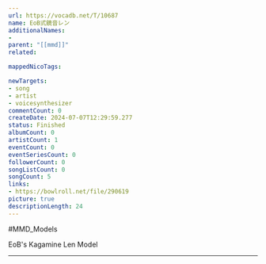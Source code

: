 ```yaml
---
url: https://vocadb.net/T/10687
name: EoB式鏡音レン
additionalNames: 
- 
parent: "[[mmd]]"
related:

mappedNicoTags:

newTargets:
- song
- artist
- voicesynthesizer
commentCount: 0
createDate: 2024-07-07T12:29:59.277
status: Finished
albumCount: 0
artistCount: 1
eventCount: 0
eventSeriesCount: 0
followerCount: 0
songListCount: 0
songCount: 5
links: 
- https://bowlroll.net/file/290619
picture: true
descriptionLength: 24
---
```


#MMD_Models

EoB's Kagamine Len Model

---

